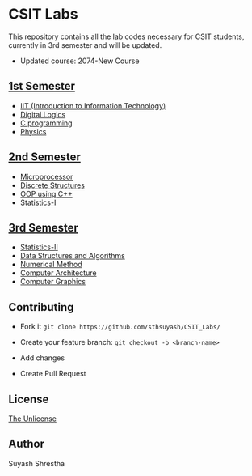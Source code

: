 # CSIT Labs

This repository contains all the lab codes necessary for CSIT students, currently in 3rd semester and will be updated.

- Updated course: 2074-New Course

## [1st Semester](/1st_Semester)

- [IIT (Introduction to Information Technology)](/1st_Semester/IIT)
- [Digital Logics](/1st_Semester/Digital_logics)
- [C programming](/1st_Semester/C)
- [Physics](/1st_Semester/Physics)

## [2nd Semester](/2nd_Semester)

- [Microprocessor](/2nd_Semester/Microprocessor)
- [Discrete Structures](/2nd_Semester/DS_lab)
- [OOP using C++](/2nd_Semester/OOP)
- [Statistics-I](/2nd_Semester/Statistics-I)

## [3rd Semester](/3rd_Semester)

- [Statistics-II](/3rd_Semester/Statistics-II)
- [Data Structures and Algorithms](/3rd_Semester/DSA)
- [Numerical Method](/3rd_Semester/Numerical_Method)
- [Computer Architecture](/3rd_Semester/Computer_Architecture)
- [Computer Graphics](/3rd_Semester/Computer_Graphics)

## Contributing

- Fork it `git clone https://github.com/sthsuyash/CSIT_Labs/`

- Create your feature branch: `git checkout -b <branch-name>`

- Add changes

- Create Pull Request

## License

[The Unlicense](/License)

## Author

Suyash Shrestha

